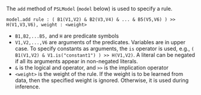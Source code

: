 The `add` method of `PSLModel` (`model` below) is used to specify a rule.

`model.add rule : ( B1(V1,V2) & B2(V3,V4) & ... & B5(V5,V6) ) >> H(V1,V3,V6), weight : <weight>`

* `B1,B2,...B5,` and `H` are predicate symbols
* `V1,V2,...,V6` are arguments of the predicates. Variables are in upper case. To specify constants as arguments, the `is` operator is used, e.g., `( B1(V1,V2) & V1.is("constant1") ) >> H(V1,V2)`. A literal can be negated if all its arguments appear in non-negated literals.
* `&` is the logical and operator, and `>>` is the implication operator
* `<weight>` is the weight of the rule. If the weight is to be learned from data, then the specified weight is ignored. Otherwise, it is used during inference.



 